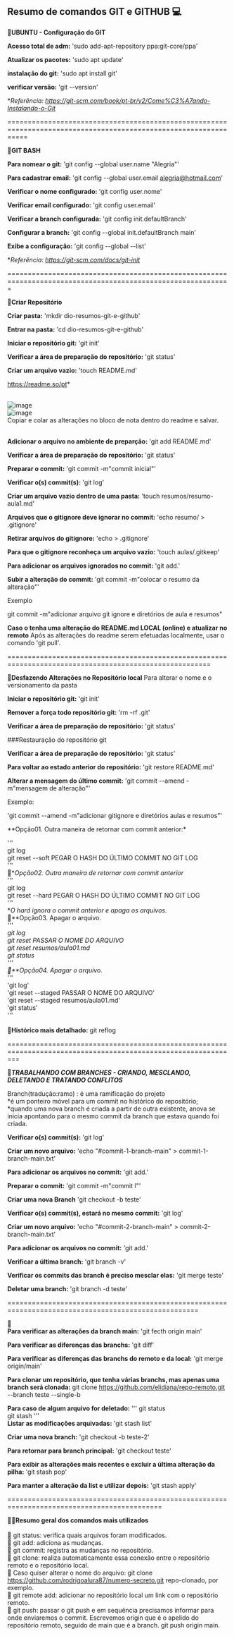 
## Resumo de comandos GIT e GITHUB  :computer:

:pushpin:**UBUNTU - Configuração do GIT**

**Acesso total de adm:**
'sudo add-apt-repository ppa:git-core/ppa'

**Atualizar os pacotes:**
'sudo apt update'

**instalação do git:**
'sudo apt install git'

**verificar versão:**
'git --version'

**Referência: https://git-scm.com/book/pt-br/v2/Come%C3%A7ando-Instalando-o-Git*

=================================================================================================================

:pushpin:**GIT BASH**

**Para nomear o git:**
'git config --global user.name "Alegria"'

**Para cadastrar email:**
'git config --global user.email alegria@hotmail.com'

**Verificar o nome configurado:**
'git config user.nome'

**Verificar email configurado:**
'git config user.email'

**Verificar a branch configurada:**
'git config init.defaultBranch'

**Configurar a branch:**
'git config --global init.defaultBranch main'

**Exibe a configuração:**
'git config --global --list'

**Referência: https://git-scm.com/docs/git-init*

=============================================================================================================

:pushpin:**Criar Repositório**

**Criar pasta:**
'mkdir dio-resumos-git-e-github'

**Entrar na pasta:**
'cd dio-resumos-git-e-github'

**Iniciar o repositório git:**
'git init'

**Verificar a área de preparação do repositório:**
'git status'

**Criar um arquivo vazio:**
'touch README.md'

https://readme.so/pt*
</br></br>

![image](https://github.com/user-attachments/assets/78538653-d6b2-458a-ac62-c77db5d71933)
</br> ![image](https://github.com/user-attachments/assets/8d565e28-e62e-4690-83c1-2b7ed7bb7ce6)
</br>
Copiar e colar as alterações no bloco de nota dentro do readme e salvar. 
</br></br>

**Adicionar o arquivo no ambiente de preparção:**
'git add README.md'

**Verificar a área de preparação do repositório:**
'git status'

**Preparar o commit:**
'git commit -m"commit inicial"'

**Verificar o(s) commit(s):**
'git log'

**Criar um arquivo vazio dentro de uma pasta:**
'touch resumos/resumo-aula1.md'

**Arquivos que o gitignore deve ignorar no commit:** 
'echo resumo/ > .gitignore'

**Retirar arquivos do gitignore:**
'echo > .gitignore'

**Para que o gitignore reconheça um arquivo vazio:**
'touch aulas/.gitkeep'

**Para adicionar os arquivos ignorados no commit:**
'git add.'

**Subir a alteração do commit:**
'git commit -m"colocar o resumo da alteração"'

Exemplo

git commit -m"adicionar arquivo git ignore e diretórios de aula e resumos"

 
**Caso o tenha uma alteração do README.md LOCAL (online) e atualizar no remoto**
Após as alterações do readme serem efetuadas localmente, usar o comando 'git pull'. 

========================================================================================================

:pushpin:**Desfazendo Alterações no Repositório local**
Para alterar o nome e o versionamento da pasta

**Iniciar o repositório git:**
'git init'

**Remover a força todo repositório git:**
'rm -rf .git'

**Verificar a área de preparação do repositório:**
'git status'

###Restauração do repositório git

**Verificar a área de preparação do repositório:**
'git status'

**Para voltar ao estado anterior do repositório:**
'git restore README.md'

**Alterar a mensagem do último commit:**
'git commit --amend -m"mensagem de alteração"'

Exemplo:

'git commit --amend -m"adicionar gitignore e diretórios aulas e resumos"'

**Opção01. Outra maneira de retornar com commit anterior:*</br>

'''</br>
git log</br>
git reset --soft PEGAR O HASH DO ÚLTIMO COMMIT NO GIT LOG</br>
'''
</br>
:paperclip:**Opção02. Outra maneira de retornar com commit anterior*</br>
'''</br>
git log</br>
git reset --hard PEGAR O HASH DO ÚLTIMO COMMIT NO GIT LOG</br>
'''
</br>
**O hard ignora o commit anterior e apaga os arquivos.*
</br>
:paperclip:**Opção03. Apagar o arquivo.*</br>
'''</br>
git log</br>
git reset PASSAR O NOME DO ARQUIVO</br>
git reset resumos/aula01.md</br>
git status</br>
'''
</br>
:paperclip:**Opção04. Apagar o arquivo.*</br>
'''</br>
'git log'</br>
'git reset --staged PASSAR O NOME DO ARQUIVO'</br>
'git reset --staged resumos/aula01.md'</br>
'git status'</br>
'''
</br></br>
:ledger:**Histórico mais detalhado:**
git reflog

===============================================================================================================

:pushpin:***TRABALHANDO COM BRANCHES - CRIANDO, MESCLANDO, DELETANDO E TRATANDO CONFLITOS***

Branch(tradução:ramo) : é uma ramificação do projeto</br>
*é um ponteiro móvel para um commit no histórico do repositório;</br>
*quando uma nova branch é criada a partir de outra existente, anova se inicia
apontando para o mesmo commit da branch que estava quando foi criada.

**Verificar o(s) commit(s):**
'git log'

**Criar um novo arquivo:**
'echo "#commit-1-branch-main" > commit-1-branch-main.txt'

**Para adicionar os arquivos no commit:**
'git add.'

**Preparar o commit:**
'git commit -m"commit l"'


**Criar uma nova Branch**
'git checkout -b teste'

**Verificar o(s) commit(s), estará no mesmo commit:**
'git log'

**Criar um novo arquivo:**
'echo "#commit-2-branch-main" > commit-2-branch-main.txt'

**Para adicionar os arquivos no commit:**
'git add.'

**Verificar a última branch:**
'git branch -v'

**Verificar os commits das branch é preciso mesclar elas:**
'git merge teste'

**Deletar uma branch:**
'git branch -d teste'

=====================================================================================================

:small_red_triangle_down:</br>
**Para verificar as alterações da branch main:**
'git fecth origin main'

**Para verificar as diferenças das branchs:**
'git diff'

**Para verificar as diferenças das branchs do remoto e da local:**
'git merge origin/main'
 
**Para clonar um repositório, que tenha várias branchs, mas apenas uma branch será clonada:**
git clone https://github.com/elidiana/repo-remoto.git --branch teste --single-b

**Para caso de algum arquivo for deletado:**
'''
git status</br>
git stash
'''
</br>
**Listar as modificações arquivadas:**
'git stash list'

**Criar uma nova branch:**
'git checkout -b teste-2'

**Para retornar para branch principal:**
'git checkout teste'

**Para exibir as alterações mais recentes e excluir a última alteração da pilha:**
'git stash pop'

**Para manter a alteração da list e utilizar depois:**
'git stash apply'

============================================================================================

:pushpin::notebook_with_decorative_cover:**Resumo geral dos comandos mais utilizados**
</br></br>
:black_square_button: git status: verifica quais arquivos foram modificados.</br>
:black_square_button: git add: adiciona as mudanças.</br>
:black_square_button: git commit: registra as mudanças no repositório.</br>
:black_square_button: git clone: realiza automaticamente essa conexão entre o repositório remoto e o repositório local.</br>
:red_circle: Caso quiser alterar o nome  do arquivo: git clone https://github.com/rodrigoalura87/numero-secreto.git repo-clonado, por exemplo.</br>
:black_square_button: git remote add: adicionar no repositório local um link com o repositório remoto.</br>
:black_square_button: git push: passar o git push e em sequência precisamos informar para onde enviaremos o commit. Escrevemos origin que é o apelido do repositório remoto, seguido de main que é a branch. git push origin main.

